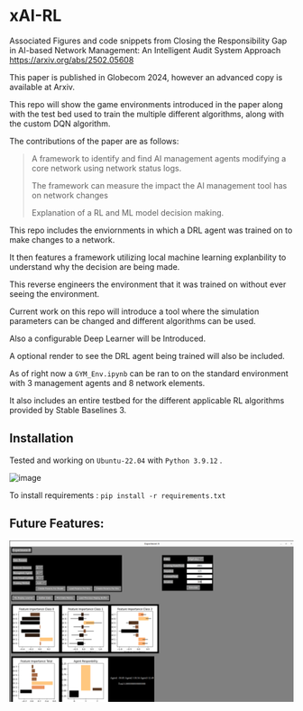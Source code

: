 # xAI-RL
Associated Figures and code snippets from Closing the Responsibility Gap in AI-based Network Management: An Intelligent Audit System Approach
https://arxiv.org/abs/2502.05608

This paper is published in Globecom 2024, however an advanced copy is available at Arxiv. 

This repo will show the game environments introduced in the paper along with the test bed used to train the multiple different algorithms, along with the custom DQN algorithm. 


The contributions of the paper are as follows:
> A framework to identify and find AI management agents modifying a core network using network status logs.
>
> The framework can measure the impact the AI management tool has on network changes
>
> Explanation of a RL and ML model decision making. 


This repo includes the enviornments in which a DRL agent was trained on to make changes to a network.

It then features a framework utilizing local machine learning explanbility to understand why the decision are being made.

This reverse engineers the environment that it was trained on without ever seeing the environment. 


Current work on this repo will introduce a tool where the simulation parameters can be changed and different algorithms can be used.

Also a configurable Deep Learner will be Introduced. 

A optional render to see the DRL agent being trained will also be included. 



As of right now a ``GYM_Env.ipynb`` can be ran to on the standard environment with 3 management agents and 8 network elements. 

It also includes an entire testbed for the different applicable RL algorithms provided by Stable Baselines 3.



## Installation

Tested and working on `Ubuntu-22.04` with `Python 3.9.12` . 

![image](https://github.com/EPFigetakis/xAI-RL/actions/workflows/ci.yaml/badge.svg)

To install requirements :
    `pip install -r requirements.txt` 


## Future Features:

<img src="Tool-Prev.png" alt="drawing" width="700"/>  


